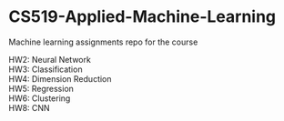 # CS519-Applied-Machine-Learning
Machine learning assignments repo for the course

HW2: Neural Network  
HW3: Classification  
HW4: Dimension Reduction  
HW5: Regression  
HW6: Clustering  
HW8: CNN  

